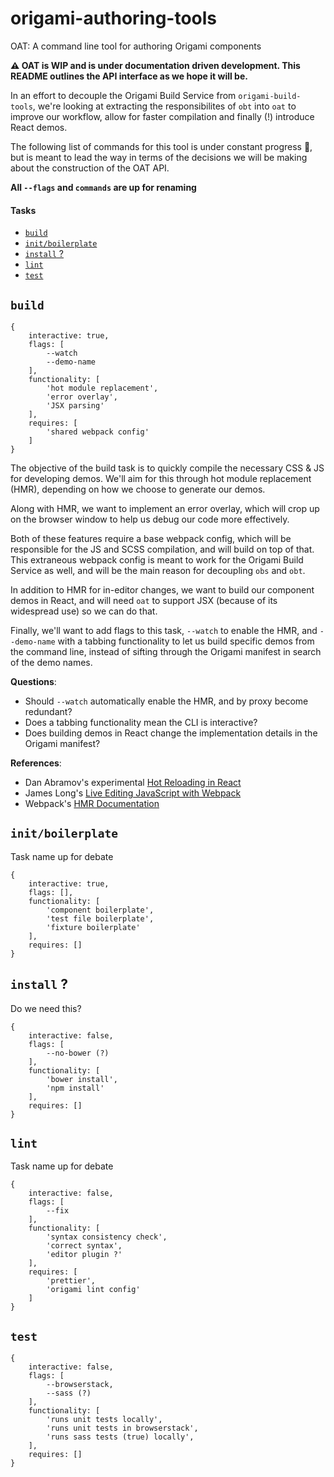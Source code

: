# origami-authoring-tools
OAT: A command line tool for authoring Origami components

**:warning: OAT is WIP and is under documentation driven development. This README outlines the API interface as we hope it will be.**

In an effort to decouple the Origami Build Service from `origami-build-tools`, we're looking at extracting the responsibilites of `obt` into `oat` to improve  our workflow, allow for faster compilation and finally (!) introduce React demos.

The following list of commands for this tool is under constant progress :construction:, but is meant to lead the way in terms of the decisions we will be making about the construction of the OAT API.

**All `--flags` and `commands` are up for renaming**

#### Tasks
- [`build`](#build)
- [`init/boilerplate`](#initboilerplate)
- [`install` ?](#install-)
- [`lint`](#lint)
- [`test`](#test)

## `build`

```
{
	interactive: true,
	flags: [
		--watch
		--demo-name
	],
	functionality: [
		'hot module replacement',
		'error overlay',
		'JSX parsing'
	],
	requires: [
		'shared webpack config'
	]
}
```

The objective of the build task is to quickly compile the necessary CSS & JS for developing demos. We'll aim for this through hot module replacement (HMR), depending on how we choose to generate our demos.

Along with HMR, we want to implement an error overlay, which will crop up on the browser window to help us debug our code more effectively.

Both of these features require a base webpack config, which will be responsible for the JS and SCSS compilation, and will build on top of that. This extraneous webpack config is meant to work for the Origami Build Service as well, and will be the main reason for decoupling `obs` and `obt`.

In addition to HMR for in-editor changes, we want to build our component demos in React, and will need `oat` to support JSX (because of its widespread use) so we can do that.

Finally, we'll want to add flags to this task, `--watch` to enable the HMR, and `--demo-name` with a tabbing functionality to let us build specific demos from the command line, instead of sifting through the Origami manifest in search of the demo names.

**Questions**:
- Should `--watch` automatically enable the HMR, and by proxy become redundant?
- Does a tabbing functionality mean the CLI is interactive?
- Does building demos in React change the implementation details in the Origami manifest?

**References**:

- Dan Abramov's experimental [Hot Reloading in React](https://medium.com/@dan_abramov/hot-reloading-in-react-1140438583bf)
- James Long's [Live Editing JavaScript with Webpack](https://jlongster.com/Backend-Apps-with-Webpack--Part-III)
- Webpack's [HMR Documentation](https://webpack.js.org/concepts/hot-module-replacement/#src/components/Sidebar/Sidebar.jsx)

## `init/boilerplate`

Task name up for debate

```
{
	interactive: true,
	flags: [],
	functionality: [
		'component boilerplate',
		'test file boilerplate',
		'fixture boilerplate'
	],
	requires: []
}
```

## `install` ?

Do we need this?

```
{
	interactive: false,
	flags: [
		--no-bower (?)
	],
	functionality: [
		'bower install',
		'npm install'
	],
	requires: []
}
```

## `lint`
Task name up for debate

```
{
	interactive: false,
	flags: [
		--fix
	],
	functionality: [
		'syntax consistency check',
		'correct syntax',
		'editor plugin ?'
	],
	requires: [
		'prettier',
		'origami lint config'
	]
}
```

## `test`

```
{
	interactive: false,
	flags: [
		--browserstack,
		--sass (?)
	],
	functionality: [
		'runs unit tests locally',
		'runs unit tests in browserstack',
		'runs sass tests (true) locally',
	],
	requires: []
}
```
